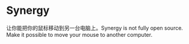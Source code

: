 # Synergy
让你能把你的鼠标移动到另一台电脑上。Synergy is not fully open source. Make it possible to move your mouse to another computer.
